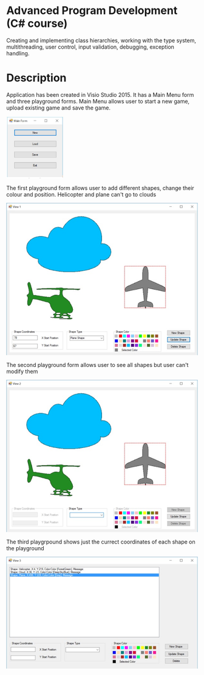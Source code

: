 # Advanced Program Development (C# course)
Creating and implementing class hierarchies, working with the type system, multithreading, user control, input validation, debugging, exception handling.
# Description
Application has been created in Visio Studio 2015. It has a Main Menu form and three playground forms. 
Main Menu allows user to start a new game, upload existing game and save the game.

<img src="https://github.com/nikonn01/Advanced-Program-Development-C-course/blob/master/Main%20Form.JPG" width="30%" height="30%">

The first playground form allows user to add different shapes, change their colour and position. Helicopter and plane can't go to clouds 

<img src="https://github.com/nikonn01/Advanced-Program-Development-C-course/blob/master/Playground%201.jpg">

The second playground form allows user to see all shapes but user can't modify them

<img src="https://github.com/nikonn01/Advanced-Program-Development-C-course/blob/master/Playground%202.jpg">

The third playgrpound shows just the currect coordinates of each shape on the playground

<img src="https://github.com/nikonn01/Advanced-Program-Development-C-course/blob/master/Playground%203.jpg">
